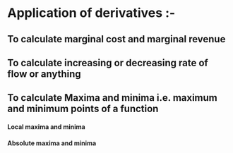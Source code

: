 # Application of derivatives :-

## To calculate marginal cost and marginal revenue
## To calculate increasing or decreasing rate of flow or anything
## To calculate Maxima and minima i.e. maximum and minimum points of a function
#### Local maxima and minima
#### Absolute maxima and minima
